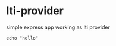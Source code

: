 # lti-provider
simple express app working as lti provider

```bash|{type: 'command', grade_this: true, failed_when: "!stdout.includes('hello')"}
echo "hello"
```
